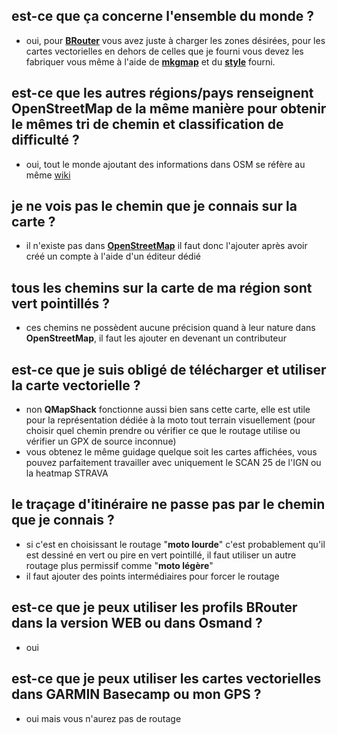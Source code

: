 ## est-ce que ça concerne l'ensemble du monde ?
- oui, pour [**BRouter**](https://github.com/Maproom/qmapshack/wiki/AdvSetup#brouter-setup) vous avez juste à charger les zones désirées, pour les cartes vectorielles en dehors de celles que je fourni vous devez les fabriquer vous même à l'aide de [**mkgmap**](https://www.mkgmap.org.uk/) et du [**style**](https://github.com/cricri-du-lauragais/QMapShack_enduro/tree/main/mkgmap/style/qmapshack) fourni.

## est-ce que les autres régions/pays renseignent OpenStreetMap de la même manière pour obtenir le mêmes tri de chemin et classification de difficulté ?
- oui, tout le monde ajoutant des informations dans OSM se réfère au même [wiki](https://wiki.openstreetmap.org/wiki/FR:%C3%89l%C3%A9ments_cartographiques)

## je ne vois pas le chemin que je connais sur la carte ?
- il n'existe pas dans [**OpenStreetMap**](https://www.openstreetmap.fr/contribuer/) il faut donc l'ajouter après avoir créé un compte à l'aide d'un éditeur dédié

## tous les chemins sur la carte de ma région sont vert pointillés ?
- ces chemins ne possèdent aucune précision quand à leur nature dans **OpenStreetMap**, il faut les ajouter en devenant un contributeur

## est-ce que je suis obligé de télécharger et utiliser la carte vectorielle ?
- non **QMapShack** fonctionne aussi bien sans cette carte, elle est utile pour la représentation dédiée à la moto tout terrain visuellement (pour choisir quel chemin prendre ou vérifier ce que le routage utilise ou vérifier un GPX de source inconnue)
- vous obtenez le même guidage quelque soit les cartes affichées, vous pouvez parfaitement travailler avec uniquement le SCAN 25 de l'IGN ou la heatmap STRAVA

## le traçage d'itinéraire ne passe pas par le chemin que je connais ?
- si c'est en choisissant le routage "**moto lourde**" c'est probablement qu'il est dessiné en vert ou pire en vert pointillé, il faut utiliser un autre routage plus permissif comme "**moto légère**"
- il faut ajouter des points intermédiaires pour forcer le routage

## est-ce que je peux utiliser les profils BRouter dans la version WEB ou dans Osmand ?
- oui

## est-ce que je peux utiliser les cartes vectorielles dans GARMIN Basecamp ou mon GPS ?
- oui mais vous n'aurez pas de routage





